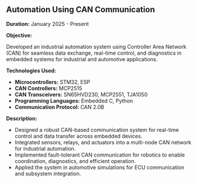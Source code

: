 ## Automation Using CAN Communication

**Duration:** January 2025 - Present

**Objective:**

Developed an industrial automation system using Controller Area Network (CAN) for seamless data exchange, real-time control, and diagnostics in embedded systems for industrial and automotive applications.

**Technologies Used:**

*   **Microcontrollers:** STM32, ESP
*   **CAN Controllers:** MCP2515
*   **CAN Transceivers:** SN65HVD230, MCP2551, TJA1050
*   **Programming Languages:** Embedded C, Python
*   **Communication Protocol:** CAN 2.0B

**Description:**

*   Designed a robust CAN-based communication system for real-time control and data transfer across embedded devices.
*   Integrated sensors, relays, and actuators into a multi-node CAN network for industrial automation.
*   Implemented fault-tolerant CAN communication for robotics to enable coordination, diagnostics, and efficient operation.
*   Applied the system in automotive simulations for ECU communication and subsystem integration.
